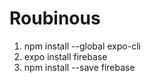 # Roubinous
1. npm install --global expo-cli
2. expo install firebase
3. npm install --save firebase
